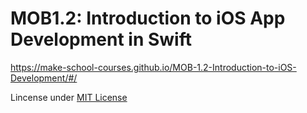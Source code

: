 # MOB1.2: Introduction to iOS App Development in Swift
https://make-school-courses.github.io/MOB-1.2-Introduction-to-iOS-Development/#/

Lincense under [MIT License](LICENSE)
